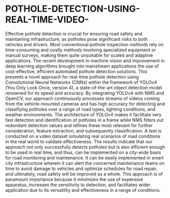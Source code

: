 # POTHOLE-DETECTION-USING-REAL-TIME-VIDEO-
Effective pothole detection is crucial for ensuring road safety and maintaining infrastructure, as potholes pose significant risks to both vehicles and drivers. Most conventional pothole inspection methods rely on time-consuming and costly methods involving specialized equipment or manual surveys, making them quite unsuitable for scaled and adaptive applications. The recent development in machine vision and improvement in deep learning algorithms brought into mainstream applications the use of cost-effective, efficient automated pothole detection solutions. This presents a novel approach for real-time pothole detection using Convolutional Neural Networks (CNNs) within the framework of YOLOv4 (You Only Look Once, version 4), a state-of-the-art object detection model renowned for its speed and accuracy. By integrating YOLOv4 with NMS and OpenCV, our approach continuously processes streams of videos coming from the vehicle-mounted cameras and has high accuracy for detecting and classifying potholes over a range of road types, lighting conditions, and weather environments. The architecture of YOLOv4 makes it facilitate very fast detection and identification of potholes in a frame while NMS filters out redundant detection values and refines these most relevant for further consideration, feature extraction, and subsequently classification. A test is conducted on a video dataset simulating real scenarios of road conditions in the real world to validate effectiveness. The results indicate that our approach not only successfully detects potholes but is also efficient enough to be used in real time, and thus, can be implemented on a city-wide basis for road monitoring and maintenance. It can be easily implemented in smart city infrastructure wherein it can alert the concerned maintenance teams on time to avoid damage to vehicles and optimize schedules for road repair, and ultimately, road safety will be improved as a whole. This approach is of paramount importance because it minimizes the use of expensive apparatus, increases the sensitivity to detection, and facilitates wider application due to its versatility and effectiveness in a range of conditions.
